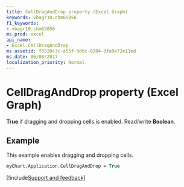```yaml
---
title: CellDragAndDrop property (Excel Graph)
keywords: vbagr10.chm65856
f1_keywords:
- vbagr10.chm65856
ms.prod: excel
api_name:
- Excel.CellDragAndDrop
ms.assetid: f5520c3c-a55f-9d6c-6204-3fa9e72e11ed
ms.date: 06/08/2017
localization_priority: Normal
---
```



# CellDragAndDrop property (Excel Graph)

 **True** if dragging and dropping cells is enabled. Read/write **Boolean**.


## Example

This example enables dragging and dropping cells.


```vb
myChart.Application.CellDragAndDrop = True
```

[!include[Support and feedback](~/includes/feedback-boilerplate.md)]